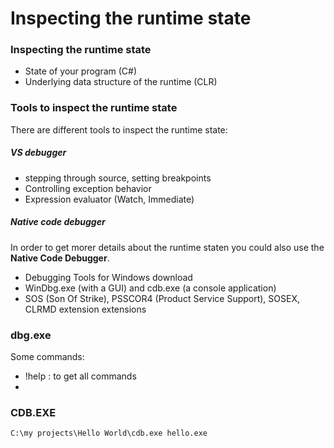 # Inspecting the runtime state

### Inspecting the runtime state
- State of your program (C#)
- Underlying data structure of the runtime (CLR)

### Tools to inspect the runtime state

There are different tools to inspect the runtime state:

##### VS debugger

- stepping through source, setting breakpoints
- Controlling exception behavior
- Expression evaluator (Watch, Immediate)

##### Native code debugger

In order to get morer details about the runtime staten you could also use the __Native Code Debugger__.

- Debugging Tools for Windows download
- WinDbg.exe (with a GUI) and cdb.exe (a console application)
- SOS (Son Of Strike), PSSCOR4 (Product Service Support), SOSEX, CLRMD extension extensions

### dbg.exe

Some commands:
- !help : to get all commands
- 

### CDB.EXE

```bat
C:\my projects\Hello World\cdb.exe hello.exe
```
